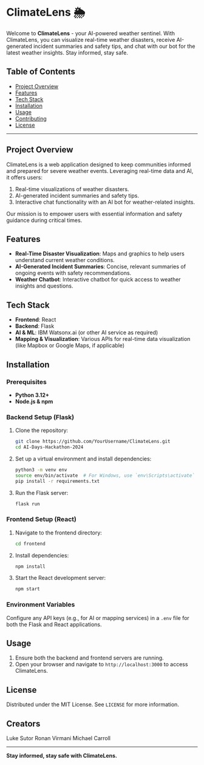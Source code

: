 # ClimateLens 🌦️

Welcome to **ClimateLens** - your AI-powered weather sentinel. With ClimateLens, you can visualize real-time weather disasters, receive AI-generated incident summaries and safety tips, and chat with our bot for the latest weather insights. Stay informed, stay safe.

## Table of Contents
- [Project Overview](#project-overview)
- [Features](#features)
- [Tech Stack](#tech-stack)
- [Installation](#installation)
- [Usage](#usage)
- [Contributing](#contributing)
- [License](#license)

---

## Project Overview

ClimateLens is a web application designed to keep communities informed and prepared for severe weather events. Leveraging real-time data and AI, it offers users:
1. Real-time visualizations of weather disasters.
2. AI-generated incident summaries and safety tips.
3. Interactive chat functionality with an AI bot for weather-related insights.

Our mission is to empower users with essential information and safety guidance during critical times.

## Features

- **Real-Time Disaster Visualization**: Maps and graphics to help users understand current weather conditions.
- **AI-Generated Incident Summaries**: Concise, relevant summaries of ongoing events with safety recommendations.
- **Weather Chatbot**: Interactive chatbot for quick access to weather insights and questions.

## Tech Stack

- **Frontend**: React
- **Backend**: Flask
- **AI & ML**: IBM Watsonx.ai (or other AI service as required)
- **Mapping & Visualization**: Various APIs for real-time data visualization (like Mapbox or Google Maps, if applicable)

## Installation

### Prerequisites

- **Python 3.12+**
- **Node.js & npm**

### Backend Setup (Flask)

1. Clone the repository:
    ```bash
    git clone https://github.com/YourUsername/ClimateLens.git
    cd AI-Days-Hackathon-2024
    ```

2. Set up a virtual environment and install dependencies:
    ```bash
    python3 -m venv env
    source env/bin/activate  # For Windows, use `env\Scripts\activate`
    pip install -r requirements.txt
    ```

3. Run the Flask server:
    ```bash
    flask run
    ```

### Frontend Setup (React)

1. Navigate to the frontend directory:
    ```bash
    cd frontend
    ```

2. Install dependencies:
    ```bash
    npm install
    ```

3. Start the React development server:
    ```bash
    npm start
    ```

### Environment Variables

Configure any API keys (e.g., for AI or mapping services) in a `.env` file for both the Flask and React applications.

## Usage

1. Ensure both the backend and frontend servers are running.
2. Open your browser and navigate to `http://localhost:3000` to access ClimateLens.


## License

Distributed under the MIT License. See `LICENSE` for more information.

## Creators

Luke Sutor
Ronan Virmani
Michael Carroll

---

**Stay informed, stay safe with ClimateLens.**

